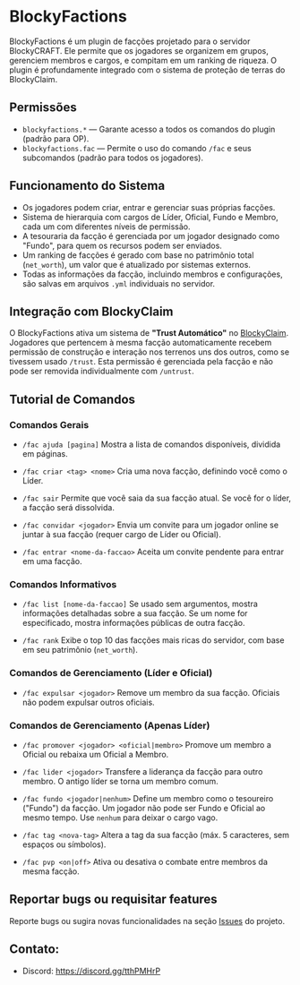 # BlockyFactions
BlockyFactions é um plugin de facções projetado para o servidor BlockyCRAFT. Ele permite que os jogadores se organizem em grupos, gerenciem membros e cargos, e compitam em um ranking de riqueza. O plugin é profundamente integrado com o sistema de proteção de terras do BlockyClaim.

## Permissões
- `blockyfactions.*` — Garante acesso a todos os comandos do plugin (padrão para OP).
- `blockyfactions.fac` — Permite o uso do comando `/fac` e seus subcomandos (padrão para todos os jogadores).

## Funcionamento do Sistema
- Os jogadores podem criar, entrar e gerenciar suas próprias facções.
- Sistema de hierarquia com cargos de Líder, Oficial, Fundo e Membro, cada um com diferentes níveis de permissão.
- A tesouraria da facção é gerenciada por um jogador designado como "Fundo", para quem os recursos podem ser enviados.
- Um ranking de facções é gerado com base no patrimônio total (`net_worth`), um valor que é atualizado por sistemas externos.
- Todas as informações da facção, incluindo membros e configurações, são salvas em arquivos `.yml` individuais no servidor.

## Integração com BlockyClaim
O BlockyFactions ativa um sistema de **"Trust Automático"** no [BlockyClaim](https://github.com/andradecore/BlockyClaim). Jogadores que pertencem à mesma facção automaticamente recebem permissão de construção e interação nos terrenos uns dos outros, como se tivessem usado `/trust`. Esta permissão é gerenciada pela facção e não pode ser removida individualmente com `/untrust`.

## Tutorial de Comandos

### Comandos Gerais
- `/fac ajuda [pagina]`
  Mostra a lista de comandos disponíveis, dividida em páginas.

- `/fac criar <tag> <nome>`
  Cria uma nova facção, definindo você como o Líder.

- `/fac sair`
  Permite que você saia da sua facção atual. Se você for o líder, a facção será dissolvida.

- `/fac convidar <jogador>`
  Envia um convite para um jogador online se juntar à sua facção (requer cargo de Líder ou Oficial).

- `/fac entrar <nome-da-faccao>`
  Aceita um convite pendente para entrar em uma facção.

### Comandos Informativos
- `/fac list [nome-da-faccao]`
  Se usado sem argumentos, mostra informações detalhadas sobre a sua facção. Se um nome for especificado, mostra informações públicas de outra facção.

- `/fac rank`
  Exibe o top 10 das facções mais ricas do servidor, com base em seu patrimônio (`net_worth`).

### Comandos de Gerenciamento (Líder e Oficial)
- `/fac expulsar <jogador>`
  Remove um membro da sua facção. Oficiais não podem expulsar outros oficiais.

### Comandos de Gerenciamento (Apenas Líder)
- `/fac promover <jogador> <oficial|membro>`
  Promove um membro a Oficial ou rebaixa um Oficial a Membro.

- `/fac lider <jogador>`
  Transfere a liderança da facção para outro membro. O antigo líder se torna um membro comum.

- `/fac fundo <jogador|nenhum>`
  Define um membro como o tesoureiro ("Fundo") da facção. Um jogador não pode ser Fundo e Oficial ao mesmo tempo. Use `nenhum` para deixar o cargo vago.

- `/fac tag <nova-tag>`
  Altera a tag da sua facção (máx. 5 caracteres, sem espaços ou símbolos).

- `/fac pvp <on|off>`
  Ativa ou desativa o combate entre membros da mesma facção.

## Reportar bugs ou requisitar features
Reporte bugs ou sugira novas funcionalidades na seção [Issues](https://github.com/andradecore/BlockyFactions/issues) do projeto.

## Contato:
- Discord: https://discord.gg/tthPMHrP